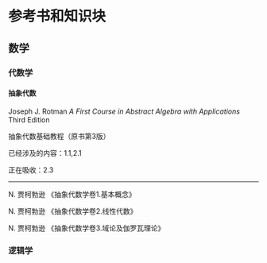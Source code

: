 # 参考书和知识块

## 数学

### 代数学

#### 抽象代数

Joseph J. Rotman *A First Course in Abstract Algebra with Applications* Third Edition

抽象代数基础教程（原书第3版）

已经涉及的内容：1.1,2.1

正在吸收：2.3

----

N. 贾柯勃逊 《抽象代数学卷1.基本概念》

N. 贾柯勃逊 《抽象代数学卷2.线性代数》

N. 贾柯勃逊 《抽象代数学卷3.域论及伽罗瓦理论》

### 逻辑学
